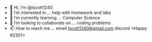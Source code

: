 - 👋 Hi, I’m @lscott1240
- 👀 I’m interested in ... help with homework and labs
- 🌱 I’m currently learning ... Computer Science
- 💞️ I’m looking to collaborate on ... coding problems
- 📫 How to reach me ... email <lscott1240@gmail.com> discord <Happy #2301>

<!---
lscott1240/lscott1240 is a ✨ special ✨ repository because its `README.md` (this file) appears on your GitHub profile.
You can click the Preview link to take a look at your changes.
--->
